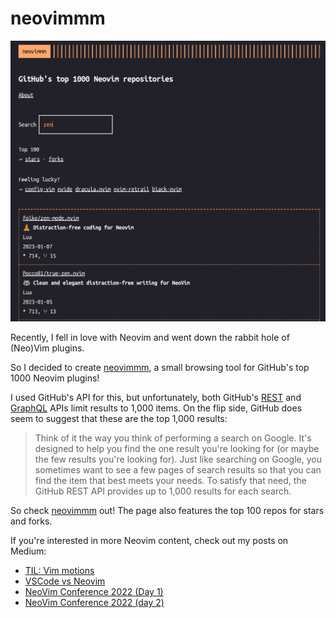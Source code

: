 # neovimmm

![screenshot.png](screenshot.png)

Recently, I fell in love with Neovim and went down the rabbit hole of (Neo)Vim plugins.

So I decided to create [neovimmm](https://tomdeneire.github.io/neovimmm/), a small browsing tool for GitHub's top 1000 Neovim plugins!

I used GitHub's API for this, but unfortunately, both GitHub's [REST](https://docs.github.com/en/rest/search?apiVersion=2022-11-28) and [GraphQL](https://docs.github.com/en/graphql/overview/resource-limitations) APIs limit results to 1,000 items. On the flip side, GitHub does seem to suggest that these are the top 1,000 results:

> Think of it the way you think of performing a search on Google. It's designed to help you find the one result you're looking for (or maybe the few results you're looking for). Just like searching on Google, you sometimes want to see a few pages of search results so that you can find the item that best meets your needs. To satisfy that need, the GitHub REST API provides up to 1,000 results for each search.

So check [neovimmm](https://tomdeneire.github.io/neovimmm/) out! The page also features the top 100 repos for stars and forks.

If you're interested in more Neovim content, check out my posts on Medium:

- [TIL: Vim motions](https://tomdeneire.medium.com/til-vim-motions-49ef8ca8f064)
- [VSCode vs Neovim](https://tomdeneire.medium.com/vscode-vs-neovim-164cfc7b8399)
- [NeoVim Conference 2022 (Day 1)](https://tomdeneire.medium.com/neovim-conference-2022-day-1-b65099ce3391)
- [NeoVim Conference 2022 (day 2)](https://tomdeneire.medium.com/neovim-conference-2022-day-2-24820d8226e)

